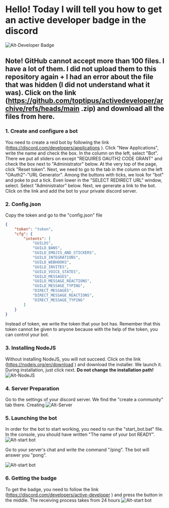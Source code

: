# Hello! Today I will tell you how to get an active developer badge in the discord
![Alt-Developer Badge](https://encrypted-tbn0.gstatic.com/images?q=tbn:ANd9GcREt6DJ1OVMmDZCze67sft2tRlgaBSR1Ifyf97F8zxUqQ&s)

## Note! GitHub cannot accept more than 100 files. I have a lot of them. I did not upload them to this repository again + I had an error about the file that was hidden (I did not understand what it was). Click on the link (https://github.com/toptipus/activedeveloper/archive/refs/heads/main .zip) and download all the files from here.

### 1. Create and configure a bot
You need to create a reid bot by following the link (https://discord.com/developers/applications ). Click "New Applications", write the name and check the box.
In the column on the left, select "Bot". There we put all sliders on except "REQUIRES OAUTH2 CODE GRANT" and check the box next to "Administrator" below. At the very top of the page, click "Reset token".  Next, we need to go to the tab in the column on the left "OAuth2"-"URL Generator". Among the buttons with ticks, we look for "bot" and poke to put a tick. Even lower in the "SELECT REDIRECT URL" window, select. Select "Administrator" below. Next, we generate a link to the bot. Click on the link and add the bot to your private discord server.


### 2. Config.json
Copy the token and go to the "config.json" file

```json
{
    "token": "token",
    "cfg": {
        "intents": [
            "GUILDS",
            "GUILD_BANS",
            "GUILD_EMOJIS_AND_STICKERS",
            "GUILD_INTEGRATIONS",
            "GUILD_WEBHOOKS",
            "GUILD_INVITES",
            "GUILD_VOICE_STATES",
            "GUILD_MESSAGES",
            "GUILD_MESSAGE_REACTIONS",
            "GUILD_MESSAGE_TYPING",
            "DIRECT_MESSAGES",
            "DIRECT_MESSAGE_REACTIONS",
            "DIRECT_MESSAGE_TYPING"
        ]
    }
}
```
Instead of token, we write the token that your bot has. Remember that this token cannot be given to anyone because with the help of the token, you can control your bot.

### 3. Installing NodeJS
Without installing NodeJS, you will not succeed. Click on the link (https://nodejs.org/en/download ) and download the installer. We launch it. During installation, just click next. **Do not change the installation path!**
![Alt-NodeJS](https://i.imgur.com/tdC3MGf.png)

### 4. Server Preparation
Go to the settings of your discord server. We find the "create a community" tab there. Creating
![Alt-Server](https://i.imgur.com/SV8Ezsj.png)

### 5. Launching the bot
In order for the bot to start working, you need to run the "start_bot.bat" file. In the console, you should have written "The name of your bot READY". 
![Alt-start bot](https://i.imgur.com/JcxGRaM.png)

Go to your server's chat and write the command "/ping". The bot will answer you "pong".

![Alt-start bot](https://i.imgur.com/vI54904.png)

### 6. Getting the badge
To get the badge, you need to follow the link (https://discord.com/developers/active-developer ) and press the button in the middle. The receiving process takes from 24 hours
![Alt-start bot](https://i.imgur.com/BBroFT0.png)
